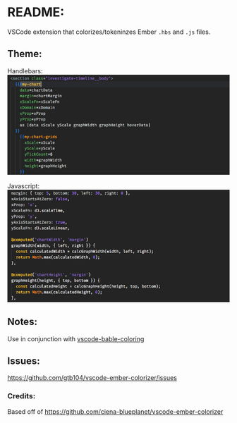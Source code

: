 # README:
VSCode extension that colorizes/tokeninzes Ember `.hbs` and `.js` files.

## Theme:
Handlebars:
![Handlebars](https://raw.githubusercontent.com/gtb104/vscode-ember-colorizer/master/images/screenshot.png)

Javascript:
![Javascript](https://raw.githubusercontent.com/gtb104/vscode-ember-colorizer/master/images/screenshot1.png) 	

## Notes:
Use in conjunction with [vscode-bable-coloring](https://github.com/dzannotti/vscode-babel)

## Issues:
https://github.com/gtb104/vscode-ember-colorizer/issues

### Credits:
Based off of https://github.com/ciena-blueplanet/vscode-ember-colorizer
